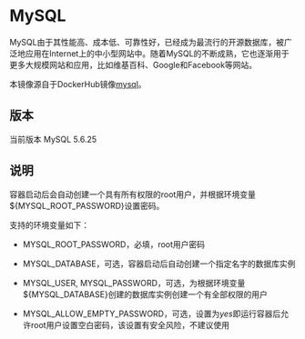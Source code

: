 # MySQL

MySQL由于其性能高、成本低、可靠性好，已经成为最流行的开源数据库，被广泛地应用在Internet上的中小型网站中。随着MySQL的不断成熟，它也逐渐用于更多大规模网站和应用，比如维基百科、Google和Facebook等网站。

本镜像源自于DockerHub镜像[mysql](https://registry.hub.docker.com/_/mysql/)。

## 版本

当前版本 MySQL 5.6.25

## 说明

容器启动后会自动创建一个具有所有权限的root用户，并根据环境变量${MYSQL\_ROOT\_PASSWORD}设置密码。

支持的环境变量如下：

- MYSQL\_ROOT\_PASSWORD，必填，root用户密码

- MYSQL_DATABASE，可选，容器启动后自动创建一个指定名字的数据库实例

- MYSQL_USER, MYSQL_PASSWORD，可选，为根据环境变量${MYSQL_DATABASE}创建的数据库实例创建一个有全部权限的用户

- MYSQL\_ALLOW\_EMPTY\_PASSWORD，可选，设置为*yes*即运行容器后允许root用户设置空白密码，该设置有安全风险，不建议使用



